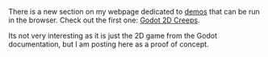 
There is a new section on my webpage dedicated to [demos](link://slug/portfolio) that can be run in the
browser. Check out the first one: [Godot 2D Creeps](link:///demos/godot-2d-creeps).

Its not very interesting as it is just the 2D game from the Godot documentation,
but I am posting here as a proof of concept.
